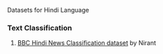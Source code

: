 Datasets for Hindi Language

### Text Classification
1. [BBC Hindi News Classification dataset](https://github.com/NirantK/hindi2vec/releases/tag/bbc-hindi-v0.1) by Nirant
